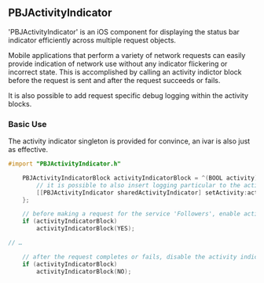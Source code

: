 ## PBJActivityIndicator
'PBJActivityIndicator' is an iOS component for displaying the status bar indicator efficiently across multiple request objects.

Mobile applications that perform a variety of network requests can easily provide indication of network use without any indicator flickering or incorrect state. This is accomplished by calling an activity indictor block before the request is sent and after the request succeeds or fails.

It is also possible to add request specific debug logging within the activity blocks.

### Basic Use

The activity indicator singleton is provided for convince, an ivar is also just as effective.

```objective-c
#import "PBJActivityIndicator.h"
```

```objective-c
    PBJActivityIndicatorBlock activityIndicatorBlock = ^(BOOL activity) {
        // it is possible to also insert logging particular to the activity
        [[PBJActivityIndicator sharedActivityIndicator] setActivity:activity forType:PBJActivityServiceTypeFollowers];
    };
```

```objective-c
    // before making a request for the service 'Followers', enable activity indicator
    if (activityIndicatorBlock)
        activityIndicatorBlock(YES);

// …   

    // after the request completes or fails, disable the activity indicator
    if (activityIndicatorBlock)
        activityIndicatorBlock(NO);

```
